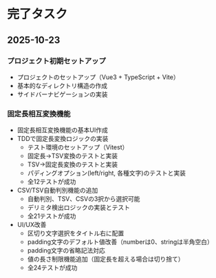 # 完了タスク

## 2025-10-23

### プロジェクト初期セットアップ
- プロジェクトのセットアップ（Vue3 + TypeScript + Vite）
- 基本的なディレクトリ構造の作成
- サイドバーナビゲーションの実装

### 固定長相互変換機能
- 固定長相互変換機能の基本UI作成
- TDDで固定長変換ロジックの実装
  - テスト環境のセットアップ（Vitest）
  - 固定長→TSV変換のテストと実装
  - TSV→固定長変換のテストと実装
  - パディングオプション(left/right, 各種文字)のテストと実装
  - 全12テストが成功
- CSV/TSV自動判別機能の追加
  - 自動判別、TSV、CSVの3択から選択可能
  - デリミタ検出ロジックの実装とテスト
  - 全21テストが成功
- UI/UX改善
  - 区切り文字選択をタイトル右に配置
  - padding文字のデフォルト値改善（numberは0、stringは半角空白）
  - padding文字の省略記法対応
  - 値の長さ制限機能追加（固定長を超える場合は切り捨て）
  - 全24テストが成功
